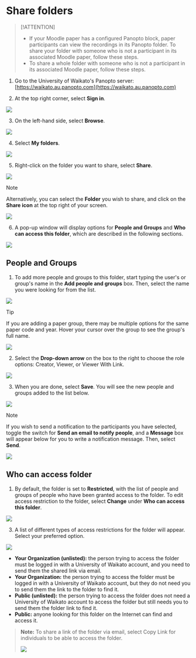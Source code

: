 # Share folders

> [!ATTENTION]
> * If your Moodle paper has a configured Panopto block, paper participants can view the recordings in its Panopto folder. To share your folder with someone who is not a participant in its associated Moodle paper, follow these steps.
> * To share a whole folder with someone who is not a participant in its associated Moodle paper, follow these steps.

1. Go to the University of Waikato's Panopto server: [https://waikato.au.panopto.com](https://waikato.au.panopto.com)

2. At the top right corner, select **Sign in**.

![](images/panopto-sign-in-highlight-guide.webp)

3. On the left-hand side, select **Browse**.
   
![](images/panopto-browse.png)

4. Select **My folders**.

![](images/panopto-my-folders.png)

5. Right-click on the folder you want to share, select **Share**.

![](images/panopto-share.png)

> [!NOTE]
> Alternatively, you can select the **Folder** you wish to share, and click on the **Share icon** at the top right of your screen.
> 
> ![](images/staff-panopto-share-folder-select-share-icon.webp)

6. A pop-up window will display options for **People and Groups** and **Who can access this folder**, which are described in the following sections.

![](images/staff-panopto-share-folder-share-tab.webp)

## People and Groups
1. To add more people and groups to this folder, start typing the user's or group's name in the **Add people and groups** box. Then, select the name you were looking for from the list.

![](images/staff-panopto-share-folder-add-people-groups-box.webp)

> [!TIP]
> If you are adding a paper group, there may be multiple options for the same paper code and year. Hover your cursor over the group to see the group's full name.
> 
> ![](images/staff-panopto-share-folder-paper-groups-name.webp)

2. Select the **Drop-down arrow** on the box to the right to choose the role options: Creator, Viewer, or Viewer With Link.

![](images/staff-panopto-share-folder-role-option.webp)

3. When you are done, select **Save**. You will see the new people and groups added to the list below.

![](images/staff-panopto-share-folder-select-save.webp)

> [!NOTE]
> If you wish to send a notification to the participants you have selected, toggle the switch for **Send an email to notify people**, and a **Message** box will appear below for you to write a notification message. Then, select **Send**.
> 
> ![](images/staff-panopto-share-folder-notify-message.webp)

## Who can access folder

1. By default, the folder is set to **Restricted**, with the list of people and groups of people who have been granted access to the folder. To edit access restriction to the folder, select **Change** under **Who can access this folder**.

![](images/staff-panopto-share-folders-who-can-access-folder-select-change-v2.webp)
   
3. A list of different types of access restrictions for the folder will appear. Select your preferred option.

![](images/staff-panopto-share-folder-acesss-options.webp)

   * **Your Organization (unlisted):** the person trying to access the folder must be logged in with a University of Waikato account, and you need to send them the shared link via email.
   * **Your Organization:** the person trying to access the folder must be logged in with a University of Waikato account, but they do not need you to send them the link to the folder to find it.
   * **Public (unlisted):** the person trying to access the folder does not need a University of Waikato account to access the folder but still needs you to send them the folder link to find it.
   * **Public:** anyone looking for this folder on the Internet can find and access it.
> **Note:**
> To share a link of the folder via email, select Copy Link for individuals to be able to access the folder.
> 
> ![](images/staff-panopto-share-folder-copy-link.webp)
